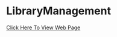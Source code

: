 # LibraryManagement
<a href = "https://trusting-edison-594651.netlify.app">Click Here To View Web Page</a>
